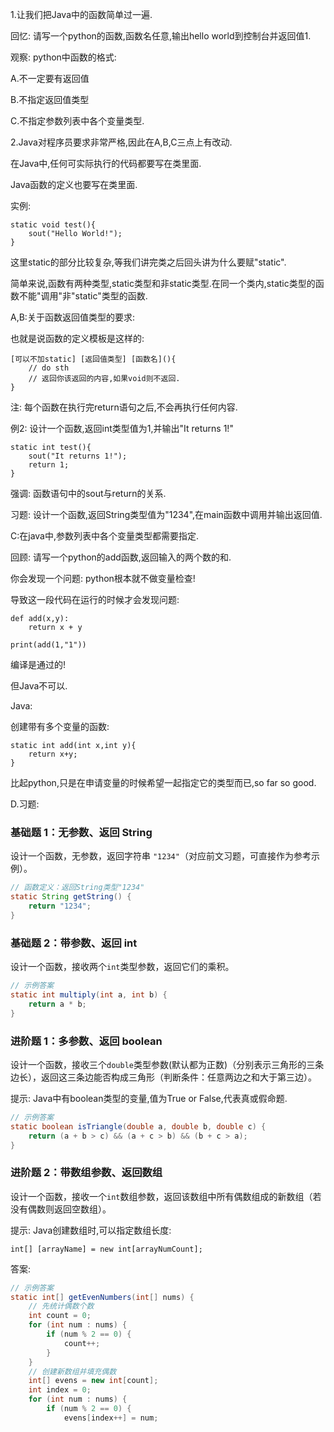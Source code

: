 1.让我们把Java中的函数简单过一遍.

回忆: 请写一个python的函数,函数名任意,输出hello world到控制台并返回值1.



观察: python中函数的格式:

A.不一定要有返回值

B.不指定返回值类型

C.不指定参数列表中各个变量类型.



2.Java对程序员要求非常严格,因此在A,B,C三点上有改动.

在Java中,任何可实际执行的代码都要写在类里面.

Java函数的定义也要写在类里面.



实例:

```
static void test(){
	sout("Hello World!");
}
```

这里static的部分比较复杂,等我们讲完类之后回头讲为什么要赋"static".

简单来说,函数有两种类型,static类型和非static类型.在同一个类内,static类型的函数不能"调用"非"static"类型的函数.



A,B:关于函数返回值类型的要求:

也就是说函数的定义模板是这样的:

```
[可以不加static] [返回值类型] [函数名](){
	// do sth
	// 返回你该返回的内容,如果void则不返回.
}
```

注: 每个函数在执行完return语句之后,不会再执行任何内容.





例2: 设计一个函数,返回int类型值为1,并输出"It returns 1!"

```
static int test(){
	sout("It returns 1!");
	return 1;
}
```



强调: 函数语句中的sout与return的关系.



习题: 设计一个函数,返回String类型值为"1234",在main函数中调用并输出返回值.



C:在java中,参数列表中各个变量类型都需要指定.

回顾: 请写一个python的add函数,返回输入的两个数的和.



你会发现一个问题: python根本就不做变量检查!

导致这一段代码在运行的时候才会发现问题:

```
def add(x,y):
    return x + y

print(add(1,"1"))
```

编译是通过的!



但Java不可以.



Java:

创建带有多个变量的函数:

```
static int add(int x,int y){
	return x+y;
}
```

比起python,只是在申请变量的时候希望一起指定它的类型而已,so far so good.



D.习题:

### 基础题 1：无参数、返回 String

设计一个函数，无参数，返回字符串 `"1234"`（对应前文习题，可直接作为参考示例）。

```java
// 函数定义：返回String类型"1234"
static String getString() {
    return "1234";
}
```

### 基础题 2：带参数、返回 int

设计一个函数，接收两个`int`类型参数，返回它们的乘积。

```java
// 示例答案
static int multiply(int a, int b) {
    return a * b;
}
```

### 进阶题 1：多参数、返回 boolean

设计一个函数，接收三个`double`类型参数(默认都为正数)（分别表示三角形的三条边长），返回这三条边能否构成三角形（判断条件：任意两边之和大于第三边）。

提示: Java中有boolean类型的变量,值为True or False,代表真或假命题.

```java
// 示例答案
static boolean isTriangle(double a, double b, double c) {
    return (a + b > c) && (a + c > b) && (b + c > a);
}
```

### 进阶题 2：带数组参数、返回数组

设计一个函数，接收一个`int`数组参数，返回该数组中所有偶数组成的新数组（若没有偶数则返回空数组）。

提示: Java创建数组时,可以指定数组长度:

```
int[] [arrayName] = new int[arrayNumCount];
```

答案:

```java
// 示例答案
static int[] getEvenNumbers(int[] nums) {
    // 先统计偶数个数
    int count = 0;
    for (int num : nums) {
        if (num % 2 == 0) {
            count++;
        }
    }
    // 创建新数组并填充偶数
    int[] evens = new int[count];
    int index = 0;
    for (int num : nums) {
        if (num % 2 == 0) {
            evens[index++] = num;
```

